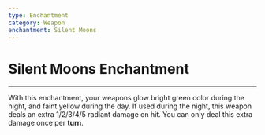 ```yaml
---
type: Enchantment
category: Weapon
enchantment: Silent Moons
---
```

# Silent Moons Enchantment
---
With this enchantment, your weapons glow bright green color during the night, and faint yellow during the day. If used during the night, this weapon deals an extra 1/2/3/4/5 radiant damage on hit. You can only deal this extra damage once per **turn**.